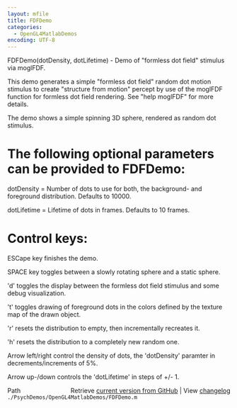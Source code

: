 ```yaml
---
layout: mfile
title: FDFDemo
categories:
  - OpenGL4MatlabDemos
encoding: UTF-8
---
```


FDFDemo\(dotDensity, dotLifetime\) - Demo of "formless dot field" stimulus
via moglFDF.

This demo generates a simple "formless dot field" random dot motion
stimulus to create "structure from motion" percept by use of the moglFDF
function for formless dot field rendering. See "help moglFDF" for more
details.

The demo shows a simple spinning 3D sphere, rendered as random dot
stimulus.

# The following optional parameters can be provided to FDFDemo:

dotDensity = Number of dots to use for both, the background- and
             foreground distribution. Defaults to 10000.

dotLifetime = Lifetime of dots in frames. Defaults to 10 frames.


# Control keys:

ESCape key finishes the demo.

SPACE key toggles between a slowly rotating sphere and a static sphere.

'd' toggles the display between the formless dot field stimulus and some
debug visualization.

't' toggles drawing of foreground dots in the colors defined by the
texture map of the drawn object.

'r' resets the distribution to empty, then incrementally recreates it.

'h' resets the distribution to a completely new random one.

Arrow left/right control the density of dots, the 'dotDensity' paramter
in decrements/increments of 5%.

Arrow up-/down controls the 'dotLifetime' in steps of +/- 1.



<div class="code_header" style="text-align:right;">
  <span style="float:left;">Path&nbsp;&nbsp;</span> <span class="counter">Retrieve <a href=
  "https://raw.github.com/Psychtoolbox-3/Psychtoolbox-3/beta/./PsychDemos/OpenGL4MatlabDemos/FDFDemo.m">current version from GitHub</a> | View <a href=
  "https://github.com/Psychtoolbox-3/Psychtoolbox-3/commits/beta/./PsychDemos/OpenGL4MatlabDemos/FDFDemo.m">changelog</a></span>
</div>
<div class="code">
  <code>./PsychDemos/OpenGL4MatlabDemos/FDFDemo.m</code>
</div>
